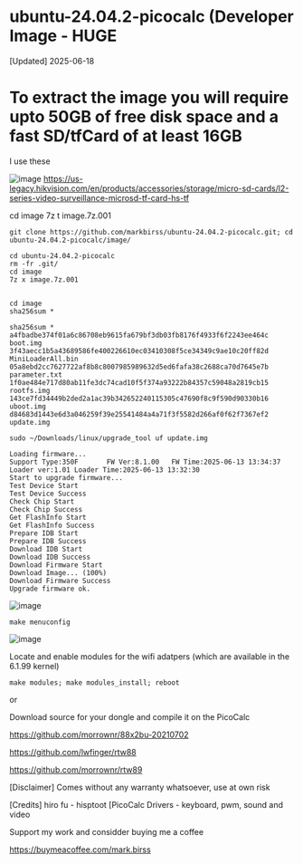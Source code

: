# ubuntu-24.04.2-picocalc (Developer Image - HUGE

[Updated] 2025-06-18

# To extract the image you will require upto 50GB of free disk space and a fast SD/tfCard of at least 16GB
I use these

![image](https://github.com/user-attachments/assets/6a03eee2-4ac7-4e76-a0b6-f68768c010ff)
https://us-legacy.hikvision.com/en/products/accessories/storage/micro-sd-cards/l2-series-video-surveillance-microsd-tf-card-hs-tf

cd image
7z t image.7z.001


```
git clone https://github.com/markbirss/ubuntu-24.04.2-picocalc.git; cd ubuntu-24.04.2-picocalc/image/

cd ubuntu-24.04.2-picocalc
rm -fr .git/
cd image
7z x image.7z.001


cd image
sha256sum *

```

```
sha256sum *
a4fbadbe374f01a6c86708eb9615fa679bf3db03fb8176f4933f6f2243ee464c  boot.img
3f43aecc1b5a43689586fe400226610ec03410308f5ce34349c9ae10c20ff82d  MiniLoaderAll.bin
05a8ebd2cc7627722af8b8c8007985989632d5ed6fafa38c2688ca70d7645e7b  parameter.txt
1f0ae484e717d80ab11fe3dc74cad10f5f374a93222b84357c59048a2819cb15  rootfs.img
143ce7fd34449b2ded2a1ac39b342652240115305c47690f8c9f590d90330b16  uboot.img
d84683d1443e6d3a046259f39e25541484a4a71f3f5582d266af0f62f7367ef2  update.img
```




```
sudo ~/Downloads/linux/upgrade_tool uf update.img

Loading firmware...
Support Type:350F       FW Ver:8.1.00   FW Time:2025-06-13 13:34:37
Loader ver:1.01 Loader Time:2025-06-13 13:32:30
Start to upgrade firmware...
Test Device Start
Test Device Success
Check Chip Start
Check Chip Success
Get FlashInfo Start
Get FlashInfo Success
Prepare IDB Start
Prepare IDB Success
Download IDB Start
Download IDB Success
Download Firmware Start
Download Image... (100%)
Download Firmware Success
Upgrade firmware ok.

```

![image](https://github.com/user-attachments/assets/a4eadc3f-982c-49f1-bc2e-6a3b713f3de9)

```
make menuconfig
```

![image](https://github.com/user-attachments/assets/6569b411-5ac0-41ef-8ef2-9357767457c4)

Locate and enable modules for the wifi adatpers (which are available in the 6.1.99 kernel)

```
make modules; make modules_install; reboot
```

or

Download source for your dongle and compile it on the PicoCalc

https://github.com/morrownr/88x2bu-20210702

https://github.com/lwfinger/rtw88

https://github.com/morrownr/rtw89

[Disclaimer] Comes without any warranty whatsoever, use at own risk

[Credits] hiro fu - hisptoot [PicoCalc Drivers - keyboard, pwm, sound and video

Support my work and considder buying me a coffee

https://buymeacoffee.com/mark.birss
